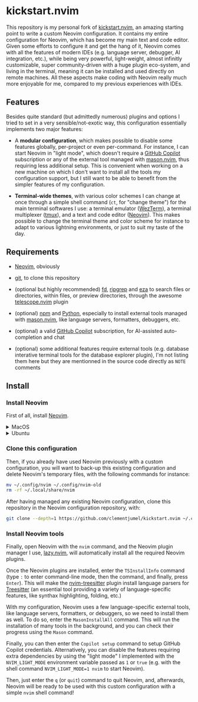 # kickstart.nvim

This repository is my personal fork of [kickstart.nvim](https://github.com/nvim-lua/kickstart.nvim),
an amazing starting point to write a custom Neovim configuration. It contains my entire
configuration for Neovim, which has become my main text and code editor. Given some efforts to
configure it and get the hang of it, Neovim comes with all the features of modern IDEs (e.g.
language server, debugger, AI integration, etc.), while being very powerful, light-weight, almost
infinitly customizable, super community-driven with a huge plugin eco-system, and living in the
terminal, meaning it can be installed and used directly on remote machines. All these aspects make
coding with Neovim really much more enjoyable for me, compared to my previous experiences with IDEs.

## Features

Besides quite standard (but admittedly numerous) plugins and options I tried to set in a very
sensible/not-exotic way, this configuration essentially implements two major features:

- A **modular configuration**, which makes possible to disable some features globally, per-project
  or even per-command. For instance, I can start Neovim in "light mode", which doesn't require a
  [GitHub Copilot](https://github.com/features/copilot) subscription or any of the external tool
  managed with [mason.nvim](https://github.com/williamboman/mason.nvim), thus requiring less
  additional setup. This is convenient when working on a new machine on which I don't want to
  install all the tools my configuration support, but I still want to be able to benefit from the
  simpler features of my configuration.

- **Terminal-wide themes**, with various color schemes I can change at once through a simple shell
  command (`ct`, for "change theme") for the main terminal softwares I use: a terminal emulator
  ([WezTerm](https://wezfurlong.org/wezterm/index.html)), a terminal multiplexer
  ([tmux](https://github.com/tmux/tmux)), and a text and code editor ([Neovim](https://neovim.io/)).
  This makes possible to change the terminal theme and color scheme for instance to adapt to various
  lightning environments, or just to suit my taste of the day.

## Requirements

- [Neovim](https://neovim.io/), obviously

- [git](https://www.git-scm.com/), to clone this repository

- (optional but highly recommended) [fd](https://github.com/sharkdp/fd),
  [ripgrep](https://github.com/BurntSushi/ripgrep) and [eza](https://github.com/eza-community/eza)
  to search files or directories, within files, or preview directories, through the awesome
  [telescope.nvim](https://github.com/nvim-telescope/telescope.nvim) plugin

- (optional) [npm](https://www.npmjs.com/) and [Python](https://www.python.org/), especially to
  install external tools managed with [mason.nvim](https://github.com/williamboman/mason.nvim), like
  language servers, formatters, debuggers, etc.

- (optional) a valid [GitHub Copilot](https://github.com/features/copilot) subscription, for
  AI-assisted auto-completion and chat

- (optional) some additional features require external tools (e.g. database interative terminal
  tools for the database explorer plugin), I'm not listing them here but they are mentionned in the
  source code directly as `NOTE` comments

## Install

### Install Neovim

First of all, install [Neovim](https://neovim.io/).

<details>
<summary>MacOS</summary>

```bash
# to install the latest stable version:
brew install neovim
# or, to install the nightly version (with the latest features but less stable):
# brew install --HEAD neovim
```

</details>
<details>
<summary>Ubuntu</summary>

```bash
# to install the nightly version (with the latest features but less stable):
apt install software-properties-common
add-apt-repository ppa:neovim-ppa/unstable
apt update
apt install neovim
```

</details>

### Clone this configuration

Then, if you already have used Neovim previously with a custom configuration, you will want to
back-up this existing configuration and delete Neovim's temporary files, with the following commands
for instance:

```bash
mv ~/.config/nvim ~/.config/nvim-old
rm -rf ~/.local/share/nvim
```

After having managed any existing Neovim configuration, clone this repository in the Neovim
configuration repository, with:

```bash
git clone --depth=1 https://github.com/clementjumel/kickstart.nvim ~/.config/nvim
```

### Install Neovim tools

Finally, open Neovim with the `nvim` command, and the Neovim plugin manager I use,
[lazy.nvim](https://github.com/folke/lazy.nvim), will automatically install all the required Neovim
plugins.

Once the Neovim plugins are installed, enter the `TSInstallInfo` command (type `:` to enter
command-line mode, then the command, and finally, press `Enter`). This will make the
[nvim-treesitter](https://github.com/nvim-treesitter/nvim-treesitter) plugin install language
parsers for [Treesitter](https://tree-sitter.github.io/tree-sitter/) (an essential tool providing a
variety of language-specific features, like synthax highlighting, folding, etc.)

With my configuration, Neovim uses a few language-specific external tools, like language servers,
formatters, or debuggers, so we need to install them as well. To do so, enter the `MasonInstallAll`
command. This will run the installation of many tools in the background, and you can check their
progress using the `Mason` command.

Finally, you can then enter the `Copilot setup` command to setup GitHub Copilot credentials.
Alternatively, you can disable the features requiring extra dependencies by using the "light mode" I
implemented with the `NVIM_LIGHT_MODE` environment variable passed as `1` or `true` (e.g. with the
shell command `NVIM_LIGHT_MODE=1 nvim` to start Neovim).

Then, just enter the `q` (or `quit`) command to quit Neovim, and, afterwards, Neovim will be ready
to be used with this custom configuration with a simple `nvim` shell command!
